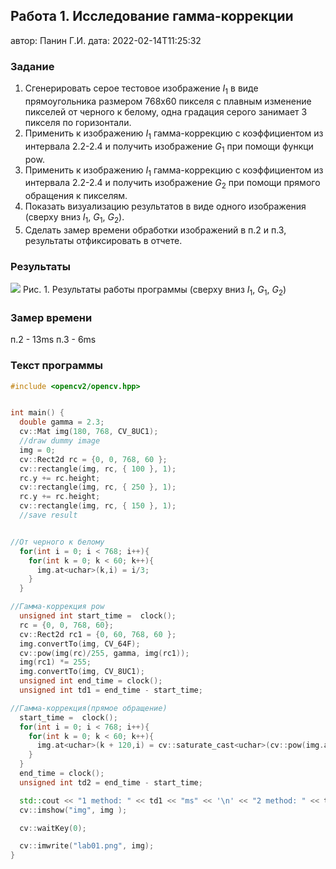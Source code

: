 ## Работа 1. Исследование гамма-коррекции
автор: Панин Г.И.
дата: 2022-02-14T11:25:32

<!-- url: https://gitlab.com/2021-misis-spring/polevoy_d_v/-/tree/master/prj.labs/lab01 -->

### Задание
1. Сгенерировать серое тестовое изображение $I_1$ в виде прямоугольника размером 768х60 пикселя с плавным изменение пикселей от черного к белому, одна градация серого занимает 3 пикселя по горизонтали.
2. Применить  к изображению $I_1$ гамма-коррекцию с коэффициентом из интервала 2.2-2.4 и получить изображение $G_1$ при помощи функци pow.
3. Применить  к изображению $I_1$ гамма-коррекцию с коэффициентом из интервала 2.2-2.4 и получить изображение $G_2$ при помощи прямого обращения к пикселям.
4. Показать визуализацию результатов в виде одного изображения (сверху вниз $I_1$, $G_1$, $G_2$).
5. Сделать замер времени обработки изображений в п.2 и п.3, результаты отфиксировать в отчете.

### Результаты

![](lab01.png)
Рис. 1. Результаты работы программы (сверху вниз $I_1$, $G_1$, $G_2$)

### Замер времени
п.2 -  13ms
п.3 -  6ms

### Текст программы

```cpp
#include <opencv2/opencv.hpp>


int main() {
  double gamma = 2.3;
  cv::Mat img(180, 768, CV_8UC1);
  //draw dummy image
  img = 0;
  cv::Rect2d rc = {0, 0, 768, 60 };
  cv::rectangle(img, rc, { 100 }, 1);
  rc.y += rc.height;
  cv::rectangle(img, rc, { 250 }, 1);
  rc.y += rc.height;
  cv::rectangle(img, rc, { 150 }, 1);
  //save result


//От черного к белому
  for(int i = 0; i < 768; i++){
    for(int k = 0; k < 60; k++){
      img.at<uchar>(k,i) = i/3;
    }
  }

//Гамма-коррекция pow
  unsigned int start_time =  clock();
  rc = {0, 0, 768, 60};
  cv::Rect2d rc1 = {0, 60, 768, 60 };
  img.convertTo(img, CV_64F);
  cv::pow(img(rc)/255, gamma, img(rc1));
  img(rc1) *= 255;
  img.convertTo(img, CV_8UC1);
  unsigned int end_time = clock();
  unsigned int td1 = end_time - start_time; 

//Гамма-коррекция(прямое обращение)
  start_time =  clock();
  for(int i = 0; i < 768; i++){
    for(int k = 0; k < 60; k++){
      img.at<uchar>(k + 120,i) = cv::saturate_cast<uchar>(cv::pow(img.at<uchar>(k,i)/255., gamma) * 255);
    }
  }
  end_time = clock();
  unsigned int td2 = end_time - start_time;

  std::cout << "1 method: " << td1 << "ms" << '\n' << "2 method: " << td2 << "ms";
  cv::imshow("img", img );

  cv::waitKey(0);

  cv::imwrite("lab01.png", img);
}
```
